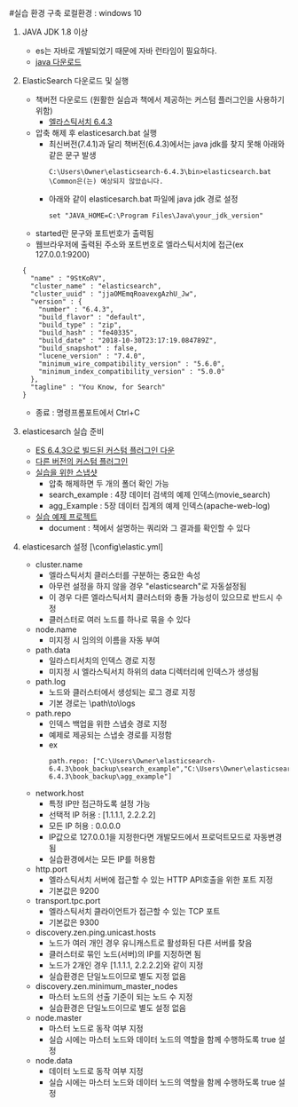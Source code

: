 #실습 환경 구축
로컬환경 : windows 10

1. JAVA JDK 1.8 이상
    - es는 자바로 개발되었기 때문에 자바 런타임이 필요하다.
    - [java 다운로드](https://www.oracle.com/java/technologies/javase-downloads.html)
2. ElasticSearch 다운로드 및 실행
    - 책버전 다운로드 (원활한 실습과 책에서 제공하는 커스텀 플러그인을 사용하기 위함)
        - [엘라스틱서치 6.4.3](https://www.elastic.co/kr/downloads/past-releases/elasticsearch-6-4-3)
    - 압축 해제 후 elasticesarch.bat 실행
        - 최신버전(7.4.1)과 달리 책버전(6.4.3)에서는 java jdk를 찾지 못해 아래와 같은 문구 발생
            ```
            C:\Users\Owner\elasticsearch-6.4.3\bin>elasticsearch.bat
            \Common은(는) 예상되지 않았습니다.
            ```
        - 아래와 같이 elasticesarch.bat 파일에 java jdk 경로 설정
            ```
            set "JAVA_HOME=C:\Program Files\Java\your_jdk_version"
            ```
    - started란 문구와 포트번호가 출력됨
    - 웹브라우저에 출력된 주소와 포트번호로 엘라스틱서치에 접근(ex 127.0.0.1:9200)
    ```
    {
      "name" : "9StKoRV",
      "cluster_name" : "elasticsearch",
      "cluster_uuid" : "jjaOMEmqRoavexgAzhU_Jw",
      "version" : {
        "number" : "6.4.3",
        "build_flavor" : "default",
        "build_type" : "zip",
        "build_hash" : "fe40335",
        "build_date" : "2018-10-30T23:17:19.084789Z",
        "build_snapshot" : false,
        "lucene_version" : "7.4.0",
        "minimum_wire_compatibility_version" : "5.6.0",
        "minimum_index_compatibility_version" : "5.0.0"
      },
      "tagline" : "You Know, for Search"
    }
    ```
    - 종료 : 명령프롬포트에서 Ctrl+C

3. elasticesarch 실습 준비
    - [ES 6.4.3으로 빌드된 커스텀 플러그인 다운](https://github.com/javacafe-project/elastic-book-etc/raw/master/plugin/javacafe-analyzer-6.4.3.zip)
    - [다른 버전의 커스텀 플러그인](https://github.com/javacafe-project/elasticsearch-plugin)
    - [실습을 위한 스냅샷](https://github.com/javacafe-project/elastic-book-snapshot/raw/master/book_backup.zip)
        - 압축 해제하면 두 개의 폴더 확인 가능
        - search_example : 4장 데이터 검색의 예제 인덱스(movie_search)
        - agg_Example : 5장 데이터 집계의 예제 인덱스(apache-web-log)
    - [실습 예제 프로젝트](https://github.com/javacafe-project/elastic-book)
        - document : 책에서 설명하는 쿼리와 그 결과를 확인할 수 있다


4. elasticesarch 설정 [\config\elastic.yml]
    - cluster.name
        - 엘라스틱서치 클러스터를 구분하는 중요한 속성
        - 아무런 설정을 하지 않을 경우 "elasticsearch"로 자동설정됨
        - 이 경우 다른 엘라스틱서치 클러스터와 충돌 가능성이 있으므로 반드시 수정
        - 클러스터로 여러 노드를 하나로 묶을 수 있다
    - node.name
        - 미지정 시 임의의 이름을 자동 부여
    - path.data
        - 일라스티서치의 인덱스 경로 지정
        - 미지정 시 엘라스틱서치 하위의 data 디렉터리에 인덱스가 생성됨
    - path.log
        - 노드와 클러스터에서 생성되는 로그 경로 지정
        - 기본 경로는 \path\to\logs
    - path.repo
        - 인덱스 백업을 위한 스냅숏 경로 지정
        - 예제로 제공되는 스냅숏 경로를 지정함
        - ex
          ```
          path.repo: ["C:\Users\Owner\elasticsearch-6.4.3\book_backup\search_example","C:\Users\Owner\elasticsearch-6.4.3\book_backup\agg_example"]
          ```
    - network.host
        - 특정 IP만 접근하도록 설정 가능
        - 선택적 IP 허용 : [1.1.1.1, 2.2.2.2]
        - 모든 IP 허용 : 0.0.0.0
        - IP값으로 127.0.0.1을 지정한다면 개발모드에서 프로덕트모드로 자동변경됨
        - 실습환경에서는 모든 IP를 허용함
    - http.port
        - 엘라스틱서치 서버에 접근할 수 있는 HTTP API호출을 위한 포트 지정
        - 기본값은 9200
    - transport.tpc.port
        - 엘라스틱서치 클라이언트가 접근할 수 있는 TCP 포트
        - 기본값은 9300
    - discovery.zen.ping.unicast.hosts
        - 노드가 여러 개인 경우 유니캐스트로 활성화된 다른 서버를 찾음
        - 클러스터로 묶인 노드(서버)의 IP를 지정하면 됨
        - 노드가 2개인 경우 [1.1.1.1, 2.2.2.2]와 같이 지정
        - 실습환경은 단일노드이므로 별도 지정 없음
    - discovery.zen.minimum_master_nodes
        - 마스터 노드의 선출 기준이 되는 노드 수 지정
        - 실습환경은 단일노드이므로 별도 설정 없음
    - node.master
        - 마스터 노드로 동작 여부 지정
        - 실습 시에는 마스터 노드와 데이터 노드의 역할을 함께 수행하도록 true 설정
    - node.data
        - 데이터 노드로 동작 여부 지정
        - 실습 시에는 마스터 노드와 데이터 노드의 역할을 함께 수행하도록 true 설정
